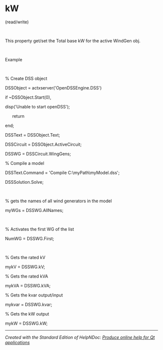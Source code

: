 # kW

(read/write)

&nbsp;

This property get/set the Total base kW for the active WindGen obj.

&nbsp;

Example

&nbsp;

% Create DSS object

DSSObject = actxserver('OpenDSSEngine.DSS')

if ~DSSObject.Start(0),

disp('Unable to start openDSS');

&nbsp; &nbsp; &nbsp; return

end;

DSSText = DSSObject.Text;

DSSCircuit = DSSObject.ActiveCircuit;

DSSWG = DSSCircuit.WingGens;

% Compile a model &nbsp; &nbsp; &nbsp; &nbsp;

DSSText.Command = 'Compile C:\\myPath\\myModel.dss';

DSSSolution.Solve;

&nbsp;

% gets the names of all wind generators in the model

myWGs = DSSWG.AllNames;

&nbsp;

% Activates the first WG of the list

NumWG = DSSWG.First;

&nbsp;

% Gets the rated kV

mykV = DSSWG.kV;

% Gets the rated kVA

mykVA = DSSWG.kVA;

% Gets the kvar output/input

mykvar = DSSWG.kvar;

% Gets the kW output

mykW = DSSWG.kW;

***
_Created with the Standard Edition of HelpNDoc: [Produce online help for Qt applications](<https://www.helpndoc.com/feature-tour/create-help-files-for-the-qt-help-framework>)_
